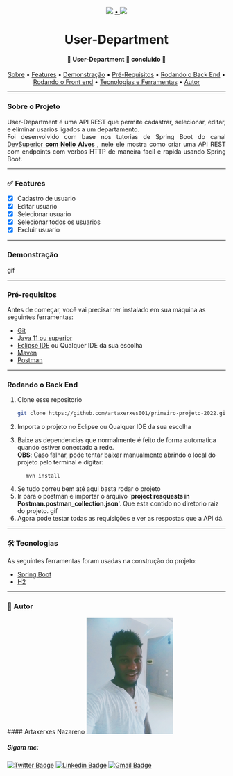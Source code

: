 <div align="center">
<p>
    <img src="https://img.shields.io/badge/feito%20por-Artaxerxes Nazareno-blue"/>
    <a href="https://twitter.com/Artaxerxes0001">
    • 
    <img src="https://img.shields.io/twitter/follow/Artaxerxes0001?style=social">
    </a><br>
    <h1> User-Department</h1>
</p>
<h4> 
	🚧  User-Department 🚀  concluido 🚧
</h4>
<p>
 <a href="#sobre">Sobre</a> •
 <a href="#features">Features</a> •
 <a href="#demonstracao">Demonstração</a> •
 <a href="#pre-requisitos">Pré-Requisitos</a> •
 <a href="#back-end">Rodando o Back End</a> •
 <a href="#front-end">Rodando o Front end</a> •
  <a href="#tecnologias">Tecnologias e Ferramentas</a> •
 <a href="#autor">Autor</a> 

</p>
</div>

---

<h3><a name="sobre"> Sobre o Projeto </a></h3>
<p align="justify">User-Department é uma API REST que permite cadastrar, selecionar, editar, e eliminar usarios ligados a um departamento. <br>
Foi desenvolvido com base nos tutorias de Spring Boot do canal<a href="https://www.youtube.com/watch?v=D4frmIHAxEY"> DevSuperior <strong> com Nelio Alves </strong> </a>, nele ele mostra como criar uma API REST com endpoints com verbos HTTP de maneira facil e rapida usando Spring Boot.
 </p>

---

<h3><a name="features"> ✅ Features </a></h3>

- [x] Cadastro de usuario
- [x] Editar usuario
- [x] Selecionar usuario
- [x] Selecionar todos os usuarios
- [x] Excluir usuario

---

<h3><a name="demonstracao"> Demonstração </a></h3>

gif![]()

---

<h3><a name="pre-requisitos"> Pré-requisitos </a></h3>
Antes de começar, você vai precisar ter instalado em sua máquina as seguintes ferramentas:

- [Git](https://git-scm.com)
- [Java 11 ou superior](https://openjdk.java.net/)
- [Eclipse IDE](https://www.eclipse.org) ou Qualquer IDE da sua escolha
- [Maven](https://maven.apache.org/download.cgi)
- [Postman](https://www.postman.com/)

---

<h3><a name="back-end"> Rodando o Back End </a></h3>


1. Clone esse repositorio
    ```bash
    git clone https://github.com/artaxerxes001/primeiro-projeto-2022.git
    ```
2. Importa o projeto no Eclipse ou Qualquer IDE da sua escolha

3. Baixe as dependencias que normalmente é feito de forma automatica quando estiver conectado a rede.<br>
      **OBS**: Caso falhar, pode tentar baixar manualmente abrindo o local do projeto pelo terminal e digitar: 
```maven
      mvn install
   ```
4. Se tudo correu bem até aqui basta rodar o projeto 
5. Ir para o postman e importar o arquivo  '**project resquests in Postman.postman_collection.json**'. Que esta contido no diretorio raiz do projeto.
           gif![]()
6. Agora pode testar todas as requisições e ver as respostas que a API dá.

---

<h3><a name="tecnologias"> 🛠 Tecnologias </a></h3>

As seguintes ferramentas foram usadas na construção do projeto:
- [Spring Boot](https://spring.io )
- [H2](https://www.h2database.com/)

---


<h3><a name="autor">🦸 Autor</a></h3>
#### Artaxerxes Nazareno
<img src="src/main/resources/imagens/eu.jpg" width="200"/>

##### Sigam me:
[![Twitter Badge](https://img.shields.io/badge/-@artaxerxes0001-1ca0f1?style=flat-square&labelColor=1ca0f1&logo=twitter&logoColor=white&link=https://twitter.com/tgmarinho)](https://twitter.com/Artaxerxes0001)  [![Linkedin Badge](https://img.shields.io/badge/-Artaxerxes_Nazareno-blue?style=flat-square&logo=Linkedin&logoColor=white&link=https://www.linkedin.com/in/artaxerxes-nazare/)](https://www.linkedin.com/in/artaxerxes-nazare/) [![Gmail Badge](https://img.shields.io/badge/-artaxerxesnazare@gmail.com-c14438?style=flat-square&logo=Gmail&logoColor=white&link=mailto:artaxerxesnazare@gmail.comm)](mailto:artaxerxesnazare@gmail.com)
